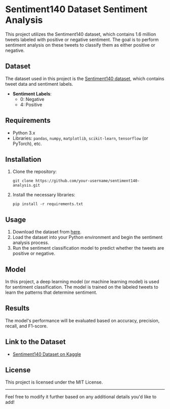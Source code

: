 # Sentiment140 Dataset Sentiment Analysis

This project utilizes the Sentiment140 dataset, which contains 1.6 million tweets labeled with positive or negative sentiment. The goal is to perform sentiment analysis on these tweets to classify them as either positive or negative.

## Dataset

The dataset used in this project is the [Sentiment140 dataset](https://www.kaggle.com/datasets/kazanova/sentiment140/data), which contains tweet data and sentiment labels. 

- **Sentiment Labels**: 
  - 0: Negative
  - 4: Positive

## Requirements

- Python 3.x
- Libraries: `pandas`, `numpy`, `matplotlib`, `scikit-learn`, `tensorflow` (or PyTorch), etc.

## Installation

1. Clone the repository:
   ```
   git clone https://github.com/your-username/sentiment140-analysis.git
   ```

2. Install the necessary libraries:
   ```
   pip install -r requirements.txt
   ```

## Usage

1. Download the dataset from [here](https://www.kaggle.com/datasets/kazanova/sentiment140/data).
2. Load the dataset into your Python environment and begin the sentiment analysis process.
3. Run the sentiment classification model to predict whether the tweets are positive or negative.

## Model

In this project, a deep learning model (or machine learning model) is used for sentiment classification. The model is trained on the labeled tweets to learn the patterns that determine sentiment.

## Results

The model's performance will be evaluated based on accuracy, precision, recall, and F1-score. 

## Link to the Dataset

- [Sentiment140 Dataset on Kaggle](https://www.kaggle.com/datasets/kazanova/sentiment140/data)

## License

This project is licensed under the MIT License.

---

Feel free to modify it further based on any additional details you'd like to add!

